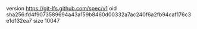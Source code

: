version https://git-lfs.github.com/spec/v1
oid sha256:fd4f9073589694a43a159b8460d00332a7ac240f6a2fb94caf176c3e1d132ea7
size 10047
